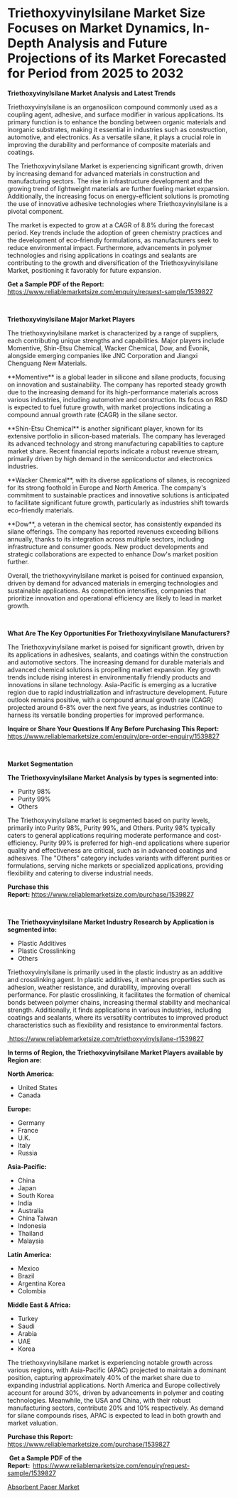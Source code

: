 <p><h1>Triethoxyvinylsilane Market Size Focuses on Market Dynamics, In-Depth Analysis and Future Projections of its Market Forecasted for Period from 2025 to 2032</h1></p><p><strong>Triethoxyvinylsilane Market Analysis and Latest Trends</strong></p>
<p><p>Triethoxyvinylsilane is an organosilicon compound commonly used as a coupling agent, adhesive, and surface modifier in various applications. Its primary function is to enhance the bonding between organic materials and inorganic substrates, making it essential in industries such as construction, automotive, and electronics. As a versatile silane, it plays a crucial role in improving the durability and performance of composite materials and coatings.</p><p>The Triethoxyvinylsilane Market is experiencing significant growth, driven by increasing demand for advanced materials in construction and manufacturing sectors. The rise in infrastructure development and the growing trend of lightweight materials are further fueling market expansion. Additionally, the increasing focus on energy-efficient solutions is promoting the use of innovative adhesive technologies where Triethoxyvinylsilane is a pivotal component.</p><p>The market is expected to grow at a CAGR of 8.8% during the forecast period. Key trends include the adoption of green chemistry practices and the development of eco-friendly formulations, as manufacturers seek to reduce environmental impact. Furthermore, advancements in polymer technologies and rising applications in coatings and sealants are contributing to the growth and diversification of the Triethoxyvinylsilane Market, positioning it favorably for future expansion.</p></p>
<p><strong>Get a Sample PDF of the Report:&nbsp;</strong> <a href="https://www.reliablemarketsize.com/enquiry/request-sample/1539827?utm_campaign=3220&utm_medium=2&utm_source=Github&utm_content=ia&utm_term=01042025&utm_id=triethoxyvinylsilane">https://www.reliablemarketsize.com/enquiry/request-sample/1539827</a></p>
<p>&nbsp;</p>
<p><strong>Triethoxyvinylsilane Major Market Players</strong></p>
<p><p>The triethoxyvinylsilane market is characterized by a range of suppliers, each contributing unique strengths and capabilities. Major players include Momentive, Shin-Etsu Chemical, Wacker Chemical, Dow, and Evonik, alongside emerging companies like JNC Corporation and Jiangxi Chenguang New Materials.</p><p>**Momentive** is a global leader in silicone and silane products, focusing on innovation and sustainability. The company has reported steady growth due to the increasing demand for its high-performance materials across various industries, including automotive and construction. Its focus on R&D is expected to fuel future growth, with market projections indicating a compound annual growth rate (CAGR) in the silane sector.</p><p>**Shin-Etsu Chemical** is another significant player, known for its extensive portfolio in silicon-based materials. The company has leveraged its advanced technology and strong manufacturing capabilities to capture market share. Recent financial reports indicate a robust revenue stream, primarily driven by high demand in the semiconductor and electronics industries.</p><p>**Wacker Chemical**, with its diverse applications of silanes, is recognized for its strong foothold in Europe and North America. The company's commitment to sustainable practices and innovative solutions is anticipated to facilitate significant future growth, particularly as industries shift towards eco-friendly materials.</p><p>**Dow**, a veteran in the chemical sector, has consistently expanded its silane offerings. The company has reported revenues exceeding billions annually, thanks to its integration across multiple sectors, including infrastructure and consumer goods. New product developments and strategic collaborations are expected to enhance Dow's market position further.</p><p>Overall, the triethoxyvinylsilane market is poised for continued expansion, driven by demand for advanced materials in emerging technologies and sustainable applications. As competition intensifies, companies that prioritize innovation and operational efficiency are likely to lead in market growth.</p></p>
<p>&nbsp;</p>
<p><strong>What Are The Key Opportunities For Triethoxyvinylsilane Manufacturers?</strong></p>
<p><p>The Triethoxyvinylsilane market is poised for significant growth, driven by its applications in adhesives, sealants, and coatings within the construction and automotive sectors. The increasing demand for durable materials and advanced chemical solutions is propelling market expansion. Key growth trends include rising interest in environmentally friendly products and innovations in silane technology. Asia-Pacific is emerging as a lucrative region due to rapid industrialization and infrastructure development. Future outlook remains positive, with a compound annual growth rate (CAGR) projected around 6-8% over the next five years, as industries continue to harness its versatile bonding properties for improved performance.</p></p>
<p><strong>Inquire or Share Your Questions If Any Before Purchasing This Report:</strong> <a href="https://www.reliablemarketsize.com/enquiry/pre-order-enquiry/1539827?utm_campaign=3220&utm_medium=2&utm_source=Github&utm_content=ia&utm_term=01042025&utm_id=triethoxyvinylsilane">https://www.reliablemarketsize.com/enquiry/pre-order-enquiry/1539827</a></p>
<p>&nbsp;</p>
<p><strong>Market Segmentation</strong></p>
<p><strong>The Triethoxyvinylsilane Market Analysis by types is segmented into:</strong></p>
<p><ul><li>Purity 98%</li><li>Purity 99%</li><li>Others</li></ul></p>
<p><p>The Triethoxyvinylsilane market is segmented based on purity levels, primarily into Purity 98%, Purity 99%, and Others. Purity 98% typically caters to general applications requiring moderate performance and cost-efficiency. Purity 99% is preferred for high-end applications where superior quality and effectiveness are critical, such as in advanced coatings and adhesives. The "Others" category includes variants with different purities or formulations, serving niche markets or specialized applications, providing flexibility and catering to diverse industrial needs.</p></p>
<p><strong>Purchase this Report:&nbsp;</strong><a href="https://www.reliablemarketsize.com/purchase/1539827?utm_campaign=3220&utm_medium=2&utm_source=Github&utm_content=ia&utm_term=01042025&utm_id=triethoxyvinylsilane">https://www.reliablemarketsize.com/purchase/1539827</a></p>
<p>&nbsp;</p>
<p><strong>The Triethoxyvinylsilane Market Industry Research by Application is segmented into:</strong></p>
<p><ul><li>Plastic Additives</li><li>Plastic Crosslinking</li><li>Others</li></ul></p>
<p><p>Triethoxyvinylsilane is primarily used in the plastic industry as an additive and crosslinking agent. In plastic additives, it enhances properties such as adhesion, weather resistance, and durability, improving overall performance. For plastic crosslinking, it facilitates the formation of chemical bonds between polymer chains, increasing thermal stability and mechanical strength. Additionally, it finds applications in various industries, including coatings and sealants, where its versatility contributes to improved product characteristics such as flexibility and resistance to environmental factors.</p></p>
<p><a href="https://www.reliablemarketsize.com/triethoxyvinylsilane-r1539827?utm_campaign=3220&utm_medium=2&utm_source=Github&utm_content=ia&utm_term=01042025&utm_id=triethoxyvinylsilane">&nbsp;https://www.reliablemarketsize.com/triethoxyvinylsilane-r1539827</a></p>
<p><strong>In terms of Region, the Triethoxyvinylsilane Market Players available by Region are:</strong></p>
<p>
    <p> <strong> North America: </strong>
        <ul>
            <li>United States</li>
            <li>Canada</li>
        </ul>
        </p> 
    <p> <strong> Europe: </strong>
        <ul>
            <li>Germany</li>
            <li>France</li>
            <li>U.K.</li>
            <li>Italy</li>
            <li>Russia</li>
        </ul>
        </p> 
    <p> <strong> Asia-Pacific: </strong>
        <ul>
            <li>China</li>
            <li>Japan</li>
            <li>South Korea</li>
            <li>India</li>
            <li>Australia</li>
            <li>China Taiwan</li>
            <li>Indonesia</li>
            <li>Thailand</li>
            <li>Malaysia</li>
        </ul>
        </p> 
    <p> <strong> Latin America: </strong>
        <ul>
            <li>Mexico</li>
            <li>Brazil</li>
            <li>Argentina Korea</li>
            <li>Colombia</li>
        </ul>
        </p> 
    <p> <strong> Middle East & Africa: </strong>
        <ul>
            <li>Turkey</li>
            <li>Saudi</li>
            <li>Arabia</li>
            <li>UAE</li>
            <li>Korea</li>
        </ul>
    </p>
    </p>
<p><p>The triethoxyvinylsilane market is experiencing notable growth across various regions, with Asia-Pacific (APAC) projected to maintain a dominant position, capturing approximately 40% of the market share due to expanding industrial applications. North America and Europe collectively account for around 30%, driven by advancements in polymer and coating technologies. Meanwhile, the USA and China, with their robust manufacturing sectors, contribute 20% and 10% respectively. As demand for silane compounds rises, APAC is expected to lead in both growth and market valuation.</p></p>
<p><strong>Purchase this Report: </strong><a href="https://www.reliablemarketsize.com/purchase/1539827?utm_campaign=3220&utm_medium=2&utm_source=Github&utm_content=ia&utm_term=01042025&utm_id=triethoxyvinylsilane">https://www.reliablemarketsize.com/purchase/1539827</a></p>
<p>&nbsp;<strong>Get a Sample PDF of the Report:&nbsp;&nbsp;</strong><a href="https://www.reliablemarketsize.com/enquiry/request-sample/1539827?utm_campaign=3220&utm_medium=2&utm_source=Github&utm_content=ia&utm_term=01042025&utm_id=triethoxyvinylsilane">https://www.reliablemarketsize.com/enquiry/request-sample/1539827</a></p>
<p><strong></strong></p>
<p><p><a href="https://github.com/samesdufloiw/Market-Research-Report-List-1/blob/main/absorbent-paper-market.md?utm_campaign=3220&utm_medium=2&utm_source=Github&utm_content=ia&utm_term=01042025&utm_id=triethoxyvinylsilane">Absorbent Paper Market</a></p></p>